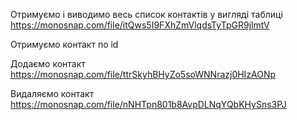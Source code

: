 Отримуємо і виводимо весь список контактів у вигляді таблиці 
https://monosnap.com/file/itQws5I9FXhZmVlqdsTyTpGR9jlmtV

Отримуємо контакт по id


Додаємо контакт
https://monosnap.com/file/ttrSkyhBHyZo5soWNNrazj0HIzAONp

Видаляємо контакт
https://monosnap.com/file/nNHTpn801b8AvpDLNqYQbKHySns3PJ

